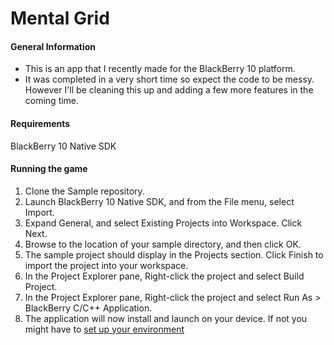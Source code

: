 Mental Grid
===========

#### General Information ####


* This is an app that I recently made for the BlackBerry 10 platform.
* It was completed in a very short time so expect the code to be messy. However I'll be cleaning this up and adding a few more features in the coming time.


#### Requirements ####

BlackBerry 10 Native SDK

#### Running the game ####

1. Clone the Sample repository.
2. Launch BlackBerry 10 Native SDK, and from the File menu, select Import.
3. Expand General, and select Existing Projects into Workspace. Click Next.
4. Browse to the location of your sample directory, and then click OK.
5. The sample project should display in the Projects section. 
   Click Finish to import the project into your workspace.
6. In the Project Explorer pane, Right-click the project and select Build Project.
7. In the Project Explorer pane, Right-click the project and select Run As > BlackBerry C/C++ Application.
8. The application will now install and launch on your device. If not you might have to [set up your environment](http://developer.blackberry.com/cascades/documentation/getting_started/setting_up.html)
